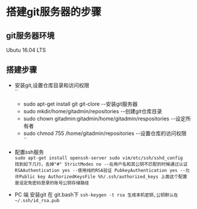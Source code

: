 # 搭建git服务器的步骤

## git服务器环境
Ubutu 16.04 LTS

## 搭建步骤
* 安装git,设置仓库目录和访问权限<br/>
``
  * sudo apt-get install git git-clore --安装git服务器
  * sudo mkdir/home/gitadmin/repositories --创建git仓库目录
  * sudo chown gitadmin:gitadmin/home/gitadmin/respositories --设定所有者
  * sudo chmod 755 /home/gitadmin/repositories --设置仓库的访问权限
``
* 配置ssh服务<br/>
``
sudo apt-get install openssh-server
sudo vim/etc/ssh/sshd_config 
找到如下几行，去掉"#"
StrictModes no --在用户名和其公钥不匹配的时候通过认证
RSAAuthentication yes --使用纯的RSA验证
PubkeyAuthentication yes --允许Public key AuthorizedKeysFile %h/.ssh/authorized_keys
上面这个配置是设定免密码登录的账号公钥存储路径
``

* PC 端 安装git
 在 git.bash下
``
ssh-keygen -t rsa 生成本机密钥,公钥默认在~/.ssh/id_rsa.pub
``
